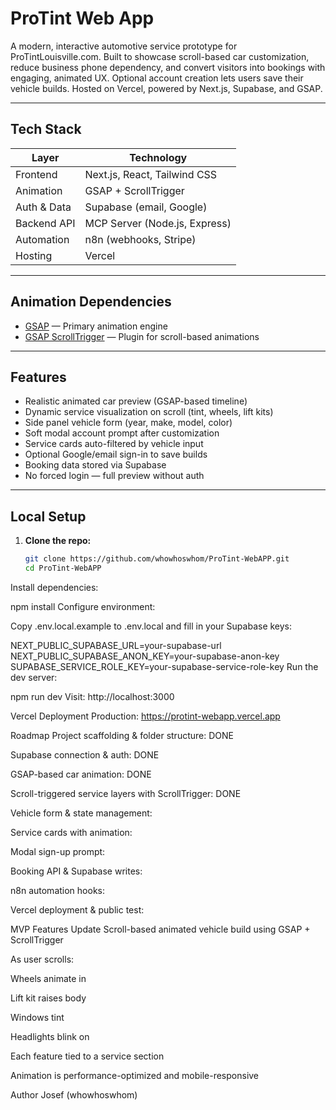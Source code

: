 # ProTint Web App

A modern, interactive automotive service prototype for ProTintLouisville.com. Built to showcase scroll-based car customization, reduce business phone dependency, and convert visitors into bookings with engaging, animated UX. Optional account creation lets users save their vehicle builds. Hosted on Vercel, powered by Next.js, Supabase, and GSAP.

---

## Tech Stack

| Layer        | Technology                    |
|--------------|-------------------------------|
| Frontend     | Next.js, React, Tailwind CSS  |
| Animation    | GSAP + ScrollTrigger          |
| Auth & Data  | Supabase (email, Google)      |
| Backend API  | MCP Server (Node.js, Express) |
| Automation   | n8n (webhooks, Stripe)        |
| Hosting      | Vercel                        |

---

## Animation Dependencies

- [GSAP](https://gsap.com) — Primary animation engine
- [GSAP ScrollTrigger](https://gsap.com/scrolltrigger/) — Plugin for scroll-based animations

---

## Features

- Realistic animated car preview (GSAP-based timeline)
- Dynamic service visualization on scroll (tint, wheels, lift kits)
- Side panel vehicle form (year, make, model, color)
- Soft modal account prompt after customization
- Service cards auto-filtered by vehicle input
- Optional Google/email sign-in to save builds
- Booking data stored via Supabase
- No forced login — full preview without auth

---

## Local Setup

1. **Clone the repo:**
   ```bash
   git clone https://github.com/whowhoswhom/ProTint-WebAPP.git
   cd ProTint-WebAPP
Install dependencies:

npm install
Configure environment:

Copy .env.local.example to .env.local and fill in your Supabase keys:


NEXT_PUBLIC_SUPABASE_URL=your-supabase-url
NEXT_PUBLIC_SUPABASE_ANON_KEY=your-supabase-anon-key
SUPABASE_SERVICE_ROLE_KEY=your-supabase-service-role-key
Run the dev server:


npm run dev
Visit: http://localhost:3000

Vercel Deployment
Production: https://protint-webapp.vercel.app

Roadmap
 Project scaffolding & folder structure: DONE

 Supabase connection & auth: DONE

 GSAP-based car animation: DONE

 Scroll-triggered service layers with ScrollTrigger: DONE

 Vehicle form & state management: 

 Service cards with animation:

 Modal sign-up prompt:

 Booking API & Supabase writes:

 n8n automation hooks:

 Vercel deployment & public test:

MVP Features Update
Scroll-based animated vehicle build using GSAP + ScrollTrigger

As user scrolls:

Wheels animate in

Lift kit raises body

Windows tint

Headlights blink on

Each feature tied to a service section

Animation is performance-optimized and mobile-responsive

Author
Josef (whowhoswhom)